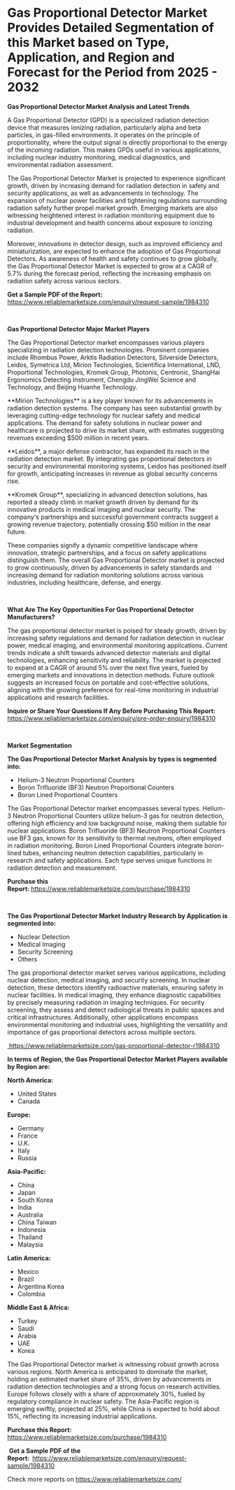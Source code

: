 <p><h1>Gas Proportional Detector Market Provides Detailed Segmentation of this Market based on Type, Application, and Region and Forecast for the Period from 2025 - 2032</h1></p><p><strong>Gas Proportional Detector Market Analysis and Latest Trends</strong></p>
<p><p>A Gas Proportional Detector (GPD) is a specialized radiation detection device that measures ionizing radiation, particularly alpha and beta particles, in gas-filled environments. It operates on the principle of proportionality, where the output signal is directly proportional to the energy of the incoming radiation. This makes GPDs useful in various applications, including nuclear industry monitoring, medical diagnostics, and environmental radiation assessment.</p><p>The Gas Proportional Detector Market is projected to experience significant growth, driven by increasing demand for radiation detection in safety and security applications, as well as advancements in technology. The expansion of nuclear power facilities and tightening regulations surrounding radiation safety further propel market growth. Emerging markets are also witnessing heightened interest in radiation monitoring equipment due to industrial development and health concerns about exposure to ionizing radiation.</p><p>Moreover, innovations in detector design, such as improved efficiency and miniaturization, are expected to enhance the adoption of Gas Proportional Detectors. As awareness of health and safety continues to grow globally, the Gas Proportional Detector Market is expected to grow at a CAGR of 5.7% during the forecast period, reflecting the increasing emphasis on radiation safety across various sectors.</p></p>
<p><strong>Get a Sample PDF of the Report:&nbsp;</strong> <a href="https://www.reliablemarketsize.com/enquiry/request-sample/1984310?utm_campaign=1879&utm_medium=2&utm_source=Github&utm_content=ia&utm_term=20022025&utm_id=gas-proportional-detector">https://www.reliablemarketsize.com/enquiry/request-sample/1984310</a></p>
<p>&nbsp;</p>
<p><strong>Gas Proportional Detector Major Market Players</strong></p>
<p><p>The Gas Proportional Detector market encompasses various players specializing in radiation detection technologies. Prominent companies include Rhombus Power, Arktis Radiation Detectors, Silverside Detectors, Leidos, Symetrica Ltd, Mirion Technologies, Scientifica International, LND, Proportional Technologies, Kromek Group, Photonis, Centronic, ShangHai Ergonomics Detecting Instrument, Chengdu JingWei Science and Technology, and Beijing Huanhe Technology.</p><p>**Mirion Technologies** is a key player known for its advancements in radiation detection systems. The company has seen substantial growth by leveraging cutting-edge technology for nuclear safety and medical applications. The demand for safety solutions in nuclear power and healthcare is projected to drive its market share, with estimates suggesting revenues exceeding $500 million in recent years.</p><p>**Leidos**, a major defense contractor, has expanded its reach in the radiation detection market. By integrating gas proportional detectors in security and environmental monitoring systems, Leidos has positioned itself for growth, anticipating increases in revenue as global security concerns rise.</p><p>**Kromek Group**, specializing in advanced detection solutions, has reported a steady climb in market growth driven by demand for its innovative products in medical imaging and nuclear security. The company's partnerships and successful government contracts suggest a growing revenue trajectory, potentially crossing $50 million in the near future.</p><p>These companies signify a dynamic competitive landscape where innovation, strategic partnerships, and a focus on safety applications distinguish them. The overall Gas Proportional Detector market is projected to grow continuously, driven by advancements in safety standards and increasing demand for radiation monitoring solutions across various industries, including healthcare, defense, and energy.</p></p>
<p>&nbsp;</p>
<p><strong>What Are The Key Opportunities For Gas Proportional Detector Manufacturers?</strong></p>
<p><p>The gas proportional detector market is poised for steady growth, driven by increasing safety regulations and demand for radiation detection in nuclear power, medical imaging, and environmental monitoring applications. Current trends indicate a shift towards advanced detector materials and digital technologies, enhancing sensitivity and reliability. The market is projected to expand at a CAGR of around 5% over the next five years, fueled by emerging markets and innovations in detection methods. Future outlook suggests an increased focus on portable and cost-effective solutions, aligning with the growing preference for real-time monitoring in industrial applications and research facilities.</p></p>
<p><strong>Inquire or Share Your Questions If Any Before Purchasing This Report:</strong> <a href="https://www.reliablemarketsize.com/enquiry/pre-order-enquiry/1984310?utm_campaign=1879&utm_medium=2&utm_source=Github&utm_content=ia&utm_term=20022025&utm_id=gas-proportional-detector">https://www.reliablemarketsize.com/enquiry/pre-order-enquiry/1984310</a></p>
<p>&nbsp;</p>
<p><strong>Market Segmentation</strong></p>
<p><strong>The Gas Proportional Detector Market Analysis by types is segmented into:</strong></p>
<p><ul><li>Helium-3 Neutron Proportional Counters</li><li>Boron Trifluoride (BF3) Neutron Proportional Counters</li><li>Boron Lined Proportional Counters</li></ul></p>
<p><p>The Gas Proportional Detector market encompasses several types. Helium-3 Neutron Proportional Counters utilize helium-3 gas for neutron detection, offering high efficiency and low background noise, making them suitable for nuclear applications. Boron Trifluoride (BF3) Neutron Proportional Counters use BF3 gas, known for its sensitivity to thermal neutrons, often employed in radiation monitoring. Boron Lined Proportional Counters integrate boron-lined tubes, enhancing neutron detection capabilities, particularly in research and safety applications. Each type serves unique functions in radiation detection and measurement.</p></p>
<p><strong>Purchase this Report:&nbsp;</strong><a href="https://www.reliablemarketsize.com/purchase/1984310?utm_campaign=1879&utm_medium=2&utm_source=Github&utm_content=ia&utm_term=20022025&utm_id=gas-proportional-detector">https://www.reliablemarketsize.com/purchase/1984310</a></p>
<p>&nbsp;</p>
<p><strong>The Gas Proportional Detector Market Industry Research by Application is segmented into:</strong></p>
<p><ul><li>Nuclear Detection</li><li>Medical Imaging</li><li>Security Screening</li><li>Others</li></ul></p>
<p><p>The gas proportional detector market serves various applications, including nuclear detection, medical imaging, and security screening. In nuclear detection, these detectors identify radioactive materials, ensuring safety in nuclear facilities. In medical imaging, they enhance diagnostic capabilities by precisely measuring radiation in imaging techniques. For security screening, they assess and detect radiological threats in public spaces and critical infrastructures. Additionally, other applications encompass environmental monitoring and industrial uses, highlighting the versatility and importance of gas proportional detectors across multiple sectors.</p></p>
<p><a href="https://www.reliablemarketsize.com/gas-proportional-detector-r1984310?utm_campaign=1879&utm_medium=2&utm_source=Github&utm_content=ia&utm_term=20022025&utm_id=gas-proportional-detector">&nbsp;https://www.reliablemarketsize.com/gas-proportional-detector-r1984310</a></p>
<p><strong>In terms of Region, the Gas Proportional Detector Market Players available by Region are:</strong></p>
<p>
    <p> <strong> North America: </strong>
        <ul>
            <li>United States</li>
            <li>Canada</li>
        </ul>
        </p> 
    <p> <strong> Europe: </strong>
        <ul>
            <li>Germany</li>
            <li>France</li>
            <li>U.K.</li>
            <li>Italy</li>
            <li>Russia</li>
        </ul>
        </p> 
    <p> <strong> Asia-Pacific: </strong>
        <ul>
            <li>China</li>
            <li>Japan</li>
            <li>South Korea</li>
            <li>India</li>
            <li>Australia</li>
            <li>China Taiwan</li>
            <li>Indonesia</li>
            <li>Thailand</li>
            <li>Malaysia</li>
        </ul>
        </p> 
    <p> <strong> Latin America: </strong>
        <ul>
            <li>Mexico</li>
            <li>Brazil</li>
            <li>Argentina Korea</li>
            <li>Colombia</li>
        </ul>
        </p> 
    <p> <strong> Middle East & Africa: </strong>
        <ul>
            <li>Turkey</li>
            <li>Saudi</li>
            <li>Arabia</li>
            <li>UAE</li>
            <li>Korea</li>
        </ul>
    </p>
    </p>
<p><p>The Gas Proportional Detector market is witnessing robust growth across various regions. North America is anticipated to dominate the market, holding an estimated market share of 35%, driven by advancements in radiation detection technologies and a strong focus on research activities. Europe follows closely with a share of approximately 30%, fueled by regulatory compliance in nuclear safety. The Asia-Pacific region is emerging swiftly, projected at 25%, while China is expected to hold about 15%, reflecting its increasing industrial applications.</p></p>
<p><strong>Purchase this Report: </strong><a href="https://www.reliablemarketsize.com/purchase/1984310?utm_campaign=1879&utm_medium=2&utm_source=Github&utm_content=ia&utm_term=20022025&utm_id=gas-proportional-detector">https://www.reliablemarketsize.com/purchase/1984310</a></p>
<p>&nbsp;<strong>Get a Sample PDF of the Report:&nbsp;&nbsp;</strong><a href="https://www.reliablemarketsize.com/enquiry/request-sample/1984310?utm_campaign=1879&utm_medium=2&utm_source=Github&utm_content=ia&utm_term=20022025&utm_id=gas-proportional-detector">https://www.reliablemarketsize.com/enquiry/request-sample/1984310</a></p>
<p><strong></strong></p>
<p>Check more reports on <a href="https://www.reliablemarketsize.com/?utm_campaign=1879&utm_medium=2&utm_source=Github&utm_content=ia&utm_term=20022025&utm_id=gas-proportional-detector">https://www.reliablemarketsize.com/</a></p>